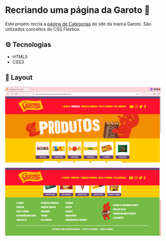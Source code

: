 # Recriando uma página da Garoto :chocolate_bar:

Este projeto recria a [página de Categorias](https://www.garoto.com.br/categorias) do site da marca Garoto. São utilizados conceitos do CSS Flexbox.

## :gear: Tecnologias

- HTML5
- CSS3

## :art: Layout
![layout1](img/layout1.png)

![layout2](img/layout2.png)
